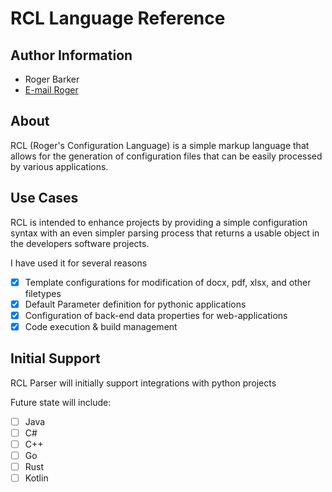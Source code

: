 # RCL Language Reference

## Author Information

- Roger Barker
- [E-mail Roger](mailto:pendletonroger@gmail.com)

## About

RCL (Roger's Configuration Language) is a simple markup language that allows
for the generation of configuration files that can be easily processed by
various applications.

## Use Cases

RCL is intended to enhance projects by providing a simple configuration syntax
with an even simpler parsing process that returns a usable object in the
developers software projects.

I have used it for several reasons

- [x] Template configurations for modification of docx, pdf, xlsx, and other filetypes
- [x] Default Parameter definition for pythonic applications
- [x] Configuration of back-end data properties for web-applications
- [x] Code execution & build management

## Initial Support

RCL Parser will initially support integrations with python projects

Future state will include:

- [ ] Java
- [ ] C#
- [ ] C++
- [ ] Go
- [ ] Rust
- [ ] Kotlin
